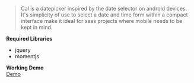 <blockquote>
Cal is a datepicker inspired by the date selector on android devices. It's simplicity of use to select a date and time form within a compact interface make it ideal for saas projects where mobile needs to be kept in mind.
</blockquote>
<p>
<b>Required Libraries</b>
<ul>
<li>jquery</li>
<li>momentjs</li>
</ul>
</p>
<p>
<b>Working Demo</b><br />
<a href="http://apps.majesticpenguin.com/datetimepicker/" target="_blank">Demo</a>
</p>

